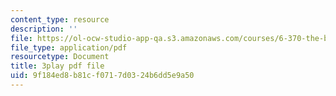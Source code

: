 ```yaml
---
content_type: resource
description: ''
file: https://ol-ocw-studio-app-qa.s3.amazonaws.com/courses/6-370-the-battlecode-programming-competition-january-iap-2013/9f184ed8b81cf0717d0324b6dd5e9a50_pISCwkvKMZ0.pdf
file_type: application/pdf
resourcetype: Document
title: 3play pdf file
uid: 9f184ed8-b81c-f071-7d03-24b6dd5e9a50
---
```

